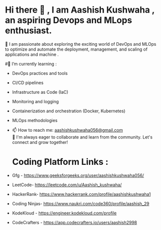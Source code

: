  # Hi there 👋 , I am Aashish Kushwaha , an aspiring Devops and MLops enthusiast.
🚀 I am passionate about exploring the exciting world of DevOps and MLOps to optimize and automate the deployment, management, and scaling of applications and machine .

#🌱 I’m currently learning :
- DevOps practices and tools
- CI/CD pipelines
- Infrastructure as Code (IaC)
- Monitoring and logging
- Containerization and orchestration (Docker, Kubernetes)
- MLOps methodologies 
- 📫 How to reach me: aashishkushwaha056@gmail.com  
🌱 I'm always eager to collaborate and learn from the community. Let's connect and grow together!

  # Coding Platform Links :
-  Gfg - https://www.geeksforgeeks.org/user/aashishkushwaha056/
-  LeetCode- https://leetcode.com/u/Aashish_kushwaha/
-  HackerRank- https://www.hackerrank.com/profile/aashishkushwaha1
-  Coding Ninjas- https://www.naukri.com/code360/profile/aashish_29
-  KodeKloud - https://engineer.kodekloud.com/profile
-  CodeCrafters - https://app.codecrafters.io/users/aashish2998

<!--
**aashish2998/aashish2998** is a ✨ _special_ ✨ repository because its `README.md` (this file) appears on your GitHub profile.

Here are some ideas to get you started:

- 🔭 I’m currently working on ...
- 🌱 I’m currently learning Devops 
- 👯 I’m looking to collaborate on ...
- 🤔 I’m looking for help with ...
- 💬 Ask me about ...
- 📫 How to reach me: aashishkushwaha056@gmail.com
- 😄 Pronouns: ...
- ⚡ Fun fact: ...
-->
<!-- my-badges start -->
<!-- my-badges end -->
